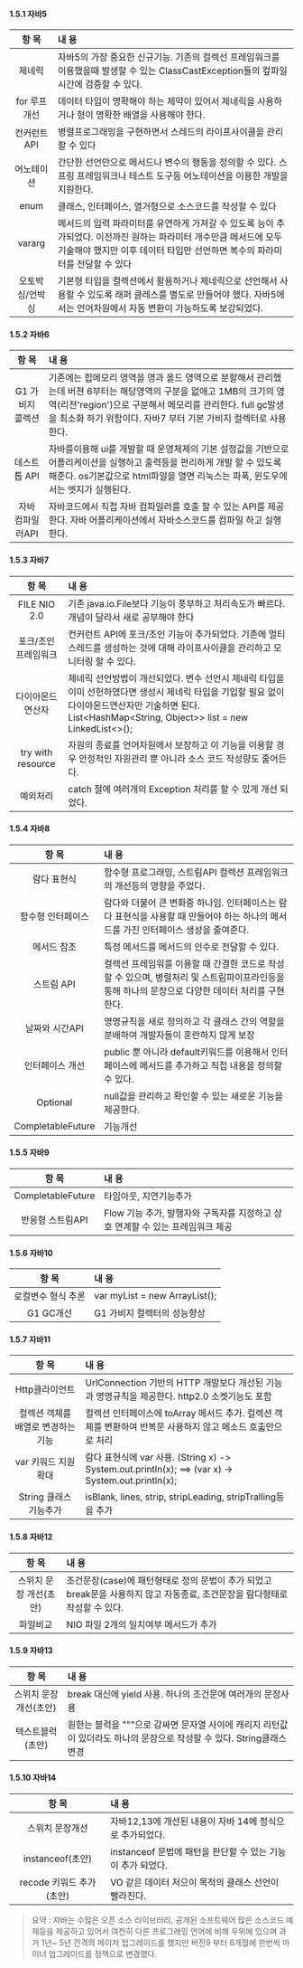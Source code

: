 #### 1.5.1 자바5
|  항  목  | 내      용|
|:-------------:|:-------------|
|제네릭 | 자바5의 가장 중요한 신규기능. 기존의 컬렉선 프레임워크를 이용했을때 발생할 수 있는 ClassCastException들의 컾파일 시간에 검증할 수 있다.|
|for 루프 개선| 데이터 타입이 명확해야 하는 제약이 있어서 제네릭을 사용하거나 형이 명확한 배열을 사용해야 한다.|
|컨커런트 API| 병렬프로그래밍을 구현하면서 스레드의 라이프사이클을 관리할 수 있다|
|어노테이션|간단한 선언만으로 메서드나 변수의 행동을 정의할 수 있다. 스프링 프레임워크나 테스트 도구등 어노테이션을 이용한 개발을 지원한다.|
|enum |클래스, 인터페이스, 열거형으로 소스코드를 작성할 수 있다|
|vararg| 메서드의 입력 파라미터를 유연하게 가져갈 수 있도록 능이 추가되었다. 이전까진 원하는 파라미터 개수만큼 메서드에 모두 기술해야 했지만 이후 데이터 타입만 선언하면 복수의 파라미터를 전달할 수 있다|
|오토박싱/언박싱|기본형 타입을 컬렉션에서 활용하거나 제네릭으로 선언해서 사용할 수 있도록 래퍼 클레스를 별도로 만들어야 했다. 자바5에서는 언어차원에서 자동 변환이 가능하도록 보강되었다.|

#### 1.5.2 자바6
|  항  목  | 내      용|
|:-------------:|:-------------|
|G1 가비지 콜렉션|기존에는 힙메모리 영역을 영과 올드 영역으로 분할해서 관리했는데 버젼 6부터는 해당영역의 구분을 없애고 1MB의 크기의 영역(리전'region')으로 구분해서 메모리를 관리한다. full gc발생을 최소화 하기 위함이다. 자바7 부터 기본 가비지 컬렉터로 사용한다.|
|데스트톱 API|자바를이용해 ui를 개발할 때 운영체제의 기본 설정값을 기반으로 어플리케이션을 실행하고 출력등을 편리하게 개발 할 수 있도록 해준다. os기본값으로 html파일을 열면 리눅스는 파폭, 윈도우에서는 엣지가 실행된다.|
|자바 컴파일러API|자바코드에서 직접 자바 컴파일러를 호출 할 수 있는 API를 제공한다. 자바 어플리케이션에서 자바소스코드를 컴파일 하고 실행한다.|

#### 1.5.3 자바7
|  항  목  | 내      용|
|:-------------:|:-------------|
|FILE NIO 2.0| 기존 java.io.File보다 기능이 풍부하고 처리속도가 빠르다. 개념이 달라서 새로 공부해야 한다|
|포크/조인 프레임워크|컨커런트 API에 포크/조인 기능이 추가되었다. 기존에 멀티 스레드를 생성하는 것에 대해 라이프사이클을 관리하고 모니터링 할 수 있다.|
|다이아몬드 연산자| 제네릭 선언방법이 개선되었다. 변수 선언시 제네릭 타입을 이미 선헌하였다면 생성시 제네릭 타입을 기입할 필요 없이 다이아몬드연산자만 기술하면 된다. List<HashMap<String, Object>> list = new LinkedList<>();|
|try with resource|자원의 종료를 언어차원에서 보장하고 이 기능을 이용할 경우 안정적인 자원관리 뿐 아니라 소스 코드 작성량도 줄어든다.|
|예외처리|catch 절에 여러개의 Exception 처리를 할 수 있게 개선 되었다.|

#### 1.5.4 자바8
|  항  목  | 내      용|
|:-------------:|:-------------|
|람다 표현식|함수형 프로그래밍, 스트림API 컬렉션 프레임워크의 개선등의 영향을 주었다.|
|함수형 인터페이스|람다와 더불어 큰 변화중 하나임. 인터페이스는 람다 표현식을 사용할 때 만들어야 하는 하나의 메서드를 가진 인터페이스 생성을 줄여준다. |
|메서드 참조|특정 메서드를 메서드의 인수로 전달할 수 있다. |
|스트림 API|컬렉션 프레임워를 이용할 때 간결한 코드로 작성할 수 있으며, 병렬처리 및 스트림파이프라인등을 통해 하나의 문장으로 다양한 데이터 처리를 구현한다.|
|날짜와 시간API|명명규칙을 새로 정의하고 각 클래스 간의 역할을 분배하여 개발자들이 혼란하지 않게 보장|
|인터페이스 개선|public 뿐 아니라 default키워드를 이용해서 인터페이스에 메서드를 추가하고 직접 내용을 정의할 수 있다.|
|Optional|null값을 관리하고 확인할 수 있는 새로운 기능을 제공한다.|
|CompletableFuture|기능개선|

#### 1.5.5 자바9
|  항  목  | 내      용|
|:-------------:|:-------------|
|CompletableFuture| 타임아웃, 지연기능추가|
|반응형 스트림API |Flow 기능 추가, 발행자와 구독자를 지정하고 상호 연계할 수 있는 프레임워크 제공|

#### 1.5.6 자바10
|  항  목  | 내      용|
|:-------------:|:-------------|
|로컬변수 형식 추론 |var myList = new ArrayList<String>(); |
|G1 GC개선| G1 가비지 컬렉터의 성능향상|

#### 1.5.7 자바11
|  항  목  | 내      용|
|:-------------:|:-------------|
|Http클라이언트|UrlConnection 기반의 HTTP 개발보다 개선된 기능과 명명규칙을 제공한다. http2.0 소켓기능도 포함|
|컬렉션 객체를 배열로 변경하는 기능|컬렉션 인터페이스에 toArray 메서드 추가. 컬렉션 객체를 변환하여 반복문 사용하지 않고 메소드 호춟만으로 처리|
|var 키워드 지원 확대|람다 표현식에 var 사용. (String x) -> System.out.println(x); ==> (var x) -> System.out.println(x); |
|String 클래스 기능추가|isBlank, lines, strip, stripLeading, stripTralling등을 추가|

#### 1.5.8 자바12
|  항  목  | 내      용|
|:-------------:|:-------------|
 |스위치 문장 개선(초안)|조건문장(case)에 패턴형태로 정의 문법이 추가 되었고 break문을 사용하지 않고 자동종료, 조건문장을 람다형태로 작성할 수 있다.|
 |파일비교|NIO 파일 2개의 일치여부 메서드가 추가|
 
 #### 1.5.9 자바13
 |  항  목  | 내      용|
 |:-------------:|:-------------|
 |스위치 문장개선(초안)|break 대신에 yield 사용. 하나의 조건문에 여러개의 문장사용|
 |텍스트블럭(초안)|원한는 블럭을 """으로 감싸면 문자열 사이에 캐리지 리턴값이 있더라도 하나의 문장으로 작성할 수 있다. String클래스 변경|
 
 #### 1.5.10 자바14
 |  항  목  | 내      용|
 |:-------------:|:-------------|
 |스위치 문장개선 | 자바12,13에 개선된 내용이 자바 14에 정식으로 추가되었다.|
 |instanceof(초안)| instanceof 문법에 패턴을 판단할 수 있는 기능이 추가 되었다.|
 |recode 키워드 추가(초안)|VO 같은 데이터 저으이 목적의 클래스 선언이 빨라진다.|
 
 > 요약 : 자바는 수많은 오픈 소스 라이브러리, 공개된 소프트웨어 많은 소스코드 예제등을 제공하고 있어서 여전히 다른 
 프로그래밍 언어에 비해 우위에 있으며 과거 1년~ 5년 간격의 메이저 업그레이드를 했지만 버전9 부터 6개월에 한번씩 마이너 업그레이드를
 정책으로 변경했다.  